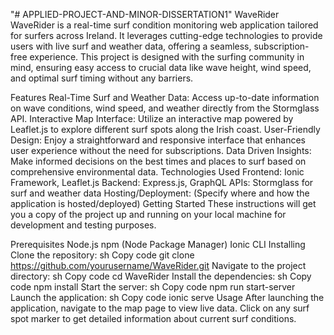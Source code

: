 "# APPLIED-PROJECT-AND-MINOR-DISSERTATION1" 
WaveRider
WaveRider is a real-time surf condition monitoring web application tailored for surfers across Ireland. It leverages cutting-edge technologies to provide users with live surf and weather data, offering a seamless, subscription-free experience. This project is designed with the surfing community in mind, ensuring easy access to crucial data like wave height, wind speed, and optimal surf timing without any barriers.

Features
Real-Time Surf and Weather Data: Access up-to-date information on wave conditions, wind speed, and weather directly from the Stormglass API.
Interactive Map Interface: Utilize an interactive map powered by Leaflet.js to explore different surf spots along the Irish coast.
User-Friendly Design: Enjoy a straightforward and responsive interface that enhances user experience without the need for subscriptions.
Data Driven Insights: Make informed decisions on the best times and places to surf based on comprehensive environmental data.
Technologies Used
Frontend: Ionic Framework, Leaflet.js
Backend: Express.js, GraphQL
APIs: Stormglass for surf and weather data
Hosting/Deployment: (Specify where and how the application is hosted/deployed)
Getting Started
These instructions will get you a copy of the project up and running on your local machine for development and testing purposes.

Prerequisites
Node.js
npm (Node Package Manager)
Ionic CLI
Installing
Clone the repository:
sh
Copy code
git clone https://github.com/yourusername/WaveRider.git
Navigate to the project directory:
sh
Copy code
cd WaveRider
Install the dependencies:
sh
Copy code
npm install
Start the server:
sh
Copy code
npm run start-server
Launch the application:
sh
Copy code
ionic serve
Usage
After launching the application, navigate to the map page to view live data. Click on any surf spot marker to get detailed information about current surf conditions.
